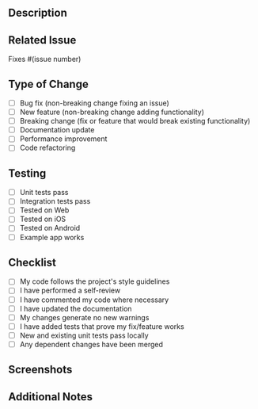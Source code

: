 ## Description
<!-- Brief description of the changes -->

## Related Issue
<!-- Link to the related issue if applicable -->
Fixes #(issue number)

## Type of Change
<!-- Mark the relevant option with an "x" -->
- [ ] Bug fix (non-breaking change fixing an issue)
- [ ] New feature (non-breaking change adding functionality)
- [ ] Breaking change (fix or feature that would break existing functionality)
- [ ] Documentation update
- [ ] Performance improvement
- [ ] Code refactoring

## Testing
<!-- Describe the tests you ran -->
- [ ] Unit tests pass
- [ ] Integration tests pass
- [ ] Tested on Web
- [ ] Tested on iOS
- [ ] Tested on Android
- [ ] Example app works

## Checklist
<!-- Mark completed items with an "x" -->
- [ ] My code follows the project's style guidelines
- [ ] I have performed a self-review
- [ ] I have commented my code where necessary
- [ ] I have updated the documentation
- [ ] My changes generate no new warnings
- [ ] I have added tests that prove my fix/feature works
- [ ] New and existing unit tests pass locally
- [ ] Any dependent changes have been merged

## Screenshots
<!-- If applicable, add screenshots to help explain your changes -->

## Additional Notes
<!-- Any additional information that would be helpful for reviewers -->